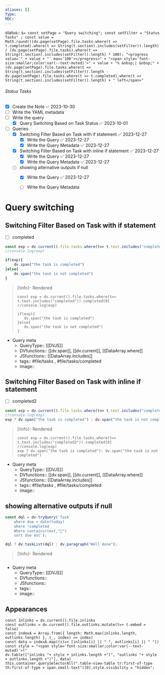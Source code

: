 ```yaml
---
aliases: []
Type: 
MOC:
---
```


status::  `$= const setPage = "Query switching"; const setFilter = "Status Tasks" ; const value = Math.round(((dv.page(setPage).file.tasks.where(t => t.completed).where(t => String(t.section).includes(setFilter)).length) / (dv.page(setPage).file.tasks).where(t => String(t.section).includes(setFilter)).length) * 100); "<progress value='" + value + "' max='100'></progress>" + "<span style='font-size:smaller;color:var(--text-muted)'>" + value + "% &nbsp;| &nbsp;" + (dv.page(setPage).file.tasks.where(t => String(t.section).includes(setFilter)).length - dv.page(setPage).file.tasks.where(t => t.completed).where(t => String(t.section).includes(setFilter)).length) + " left</span>" `

###### Status Tasks
- [x] Create the Note ✅ 2023-10-30
- [ ] Write the YAML metadata
- [ ] Write the query
    - [x] Query Switching Based on Task Status ✅ 2023-10-01
- [ ] Queries
    - [x] Switching Filter Based on Task with if statement ✅ 2023-12-27
        - [x] Write the Query ✅ 2023-12-27
        - [x] Write the Query Metadata ✅ 2023-12-27
    - [x] Switching Filter Based on Task with inline if statement ✅ 2023-12-27
        - [x] Write the Query ✅ 2023-12-27
        - [x] Write the Query Metadata ✅ 2023-12-27
    - [ ] showing alternative outputs if null
        - [x] Write the Query ✅ 2023-12-27
        - [ ] Write the Query Metadata


# Query switching

## Switching Filter Based on Task with if statement

- [ ] completed

```js 
const exp = dv.current().file.tasks.where(t=> t.text.includes("completed")).completed[0]
//console.log(exp)

if(exp){
    dv.span("the task is completed")
}else{
    dv.span("the task is not completed")
}
```

>[!info]- Rendered
>```dataviewjs
>const exp = dv.current().file.tasks.where(t=> t.text.includes("completed")).completed[0]
>//console.log(exp)
>
>if(exp){
>    dv.span("the task is completed")
>}else{
>    dv.span("the task is not completed")
>}
>```


- Query meta
    - QueryType:: [[DVJS]]
    - DVfunctions:: [[dv.span]], [[dv.current]], [[DataArray.where]]
    - JSfunctions:: [[DataArray.includes]]
    - tags:: #file/tasks , #file/tasks/completed
    - image:: 


## Switching Filter Based on Task with inline if statement

- [ ] completed2

```js
const exp = dv.current().file.tasks.where(t=> t.text.includes("completed2")).completed[0]
//console.log(exp)
exp ? dv.span("the task is completed") : dv.span("the task is not completed")
```

>[!info]- Rendered
>```dataviewjs
>const exp = dv.current().file.tasks.where(t=> t.text.includes("completed2")).completed[0]
>//console.log(exp)
>exp ? dv.span("the task is completed"): dv.span("the task is not completed")
>```


- Query meta
    - QueryType:: [[DVJS]]
    - DVfunctions:: [[dv.span]], [[dv.current]], [[DataArray.where]]
    - JSfunctions:: [[DataArray.includes]]
    - tags:: #file/tasks , #file/tasks/completed
    - image:: 



## showing alternative outputs if null

```js 
const dql = dv.tryQuery(`Task
    where due < date(today)
    where !completed
    Where contains(text,"📅")
    sort due asc`);

dql ? dv.taskList(dql) : dv.paragraph("Well done");

```

>[!info]- Rendered
>```dataviewjs
>
>```


- Query meta
    - QueryType:: [[DVJS]]
    - DVfunctions:: 
    - JSfunctions:: 
    - tags:: 
    - image:: 





## Appearances

```dataviewjs
const inlinks = dv.current().file.inlinks
const outlinks = dv.current().file.outlinks.mutate(t=> t.embed = false)
const indexA = Array.from({ length: Math.max(inlinks.length, outlinks.length) }, (_, index) => index)
const data = indexA.map((i)=> [inlinks[i] || " ", outlinks[i] || " "])
const style = "<span style='font-size:smaller;color:var(--text-muted)'>("
dv.table(["inlinks "+ style + inlinks.length +")", "outlinks "+ style + outlinks.length +")"], data)
this.container.querySelectorAll(".table-view-table tr:first-of-type th:first-of-type > span.small-text")[0].style.visibility = "hidden";
```

